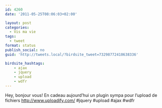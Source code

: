 ```yaml
---
id: 4260
date: '2011-05-25T08:06:03+02:00'

layout: post
categories:
  - Vis ma vie
tags:
  - tweet
format: status
publish_social: no
guid: 'http://tweets.local/?birdsite_tweet=73298772410638336'

birdsite_hashtags:
    - ajax
    - jquery
    - upload
    - wdfr
---
```


Hey, bonjour vous! En cadeau aujourd’hui un plugin sympa pour l’upload de fichiers http://www.uploadify.com/ #jquery #upload #ajax #wdfr